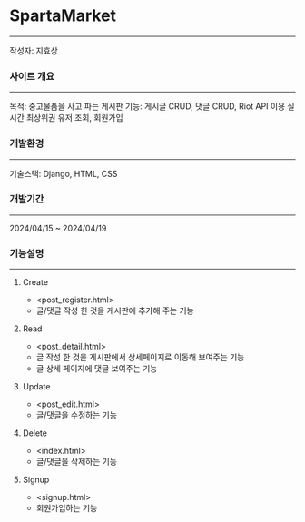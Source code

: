 # SpartaMarket
---

작성자: 지효상

### 사이트 개요
---

목적: 중고물품을 사고 파는 게시판
기능: 게시글 CRUD, 댓글 CRUD, Riot API 이용 실시간 최상위권 유저 조회, 회원가입

### 개발환경
---
기술스택: Django, HTML, CSS

### 개발기간
---
2024/04/15 ~ 2024/04/19

### 기능설명
---
1. Create 
    * <post_register.html>
    * 글/댓글 작성 한 것을 게시판에 추가해 주는 기능


2. Read
    * <post_detail.html>
    * 글 작성 한 것을 게시판에서 상세페이지로 이동해 보여주는 기능
    * 글 상세 페이지에 댓글 보여주는 기능

    
3. Update
    * <post_edit.html>
    * 글/댓글을 수정하는 기능


4. Delete  
    * <index.html>
    * 글/댓글을 삭제하는 기능

5. Signup
    * <signup.html>
    * 회원가입하는 기능
